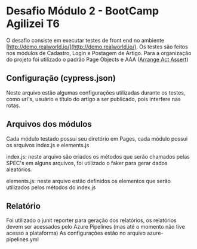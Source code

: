 # Desafio Módulo 2 - BootCamp Agilizei T6

O desafio consiste em executar testes de front end no ambiente [http://demo.realworld.io/](http://demo.realworld.io/).
Os testes são feitos nos módulos de Cadastro, Login e Postagem de Artigo.
Para a organização do projeto foi utilizado o padrão Page Objects e AAA ([Arrange Act Assert](https://github.com/testdouble/contributing-tests/wiki/Arrange-Act-Assert))

## Configuração (cypress.json)

Neste arquivo estão algumas configurações utilizadas durante os testes, como url's, usuário e título do artigo a ser publicado, pois interfere nas rotas.

## Arquivos dos módulos

Cada módulo testado possui seu diretório em Pages, cada módulo possui os arquivos index.js e elements.js

index.js: neste arquivo são criados os métodos que serão chamados pelas SPEC's
em alguns arquivos, foi utilizado o faker para gerar dados aleatórios.

elements.js: neste arquivo estão definidos os elementos que serão utilizados pelos métodos do index.js

## Relatório

Foi utilizado o junit reporter para geração dos relatórios, os relatórios devem ser acessados pelo Azure Pipelines (mas até o momento não tive acesso a plataforma)
As configurações estão no arquivo azure-pipelines.yml
